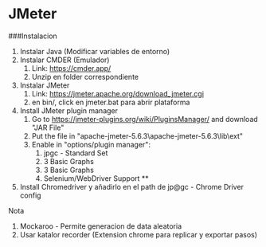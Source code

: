 # JMeter

###Instalacion

1. Instalar Java (Modificar variables de entorno)
2. Instalar CMDER (Emulador)
   1. Link: https://cmder.app/
   2. Unzip en folder correspondiente
3. Instalar JMeter 
   1. Link: https://jmeter.apache.org/download_jmeter.cgi
   2. en bin/, click en jmeter.bat para abrir plataforma
4. Install JMeter plugin manager
   1. Go to https://jmeter-plugins.org/wiki/PluginsManager/ and download "JAR File"
   2. Put the file in "apache-jmeter-5.6.3\apache-jmeter-5.6.3\lib\ext"
   3. Enable in "options/plugin manager":
      1. jpgc - Standard Set
      2. 3 Basic Graphs
      3. 3 Basic Graphs
      4. Selenium/WebDriver Support  **
5. Install Chromedriver y añadirlo en el path de jp@gc - Chrome Driver config


Nota
1. Mockaroo - Permite generacion de data aleatoria
2. Usar katalor recorder (Extension chrome para replicar y exportar pasos)